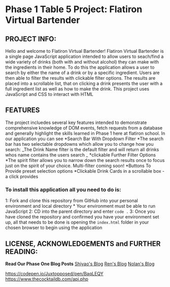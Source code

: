 # Phase 1 Table 5 Project: Flatiron Virtual Bartender

## PROJECT INFO:

Hello and welcome to Flatiron Virtual Bartender! Flatiron Virtual Bartender is a single page JavaScript application intended to allow users to seach/find a wide variety of drinks (both with and without alcohol) they can make with the ingredients in their home. To do this the application allows a user to search by either the name of a drink or by a specific ingredient. Users are then able to filter the results with clickable filter options. The results are placed into a scrollable list, that on clicking a drink presents the user with a full ingredient list as well as how to make the drink. This project uses JavaScript and CSS to interact with HTML

## FEATURES

The project incluedes several key features intended to demonstrate comprehensive knowledge of DOM events, fetch requests from a database and generally highlight the skills learned in Phase 1 here at flatiron school. In our application you can see
*Search Bar With Dropdown Filter
*The search bar has two selectable dropdowns which allow you to change how you search:
_The Drink Name filter is the default filter and will return all drinks whos name contains the users search
_
*clickable Further Filter Options
*The spirit filter allows you to narrow down the search results once to focus just on the spirit of your choice. Multi-filter coming soon!
*Buttons To Provide preset selection options
*Clickable Drink Cards in a scrollable box - a click provides

### To install this application all you need to do is:

1: Fork and clone this repository from GitHub into your personal environment and local directory \* Your environment must be able to run JavaScript
2: CD into the parent directory and enter `code .`
3: Once you have cloned the repository and confirmed you have your environment set up, all that needs to be done is opening the `index.html` folder in your chosen browser to begin using the application

## LICENSE, ACKNOWLEDGEMENTS and FURTHER READING:

**Read Our Phase One Blog Posts**
[Shiyao's Blog]()
[Ren's Blog](https://dev.to/rcblake)
[Nolan's Blog]()

https://codepen.io/Juxtopposed/pen/BaqLEQY
https://www.thecocktaildb.com/api.php
